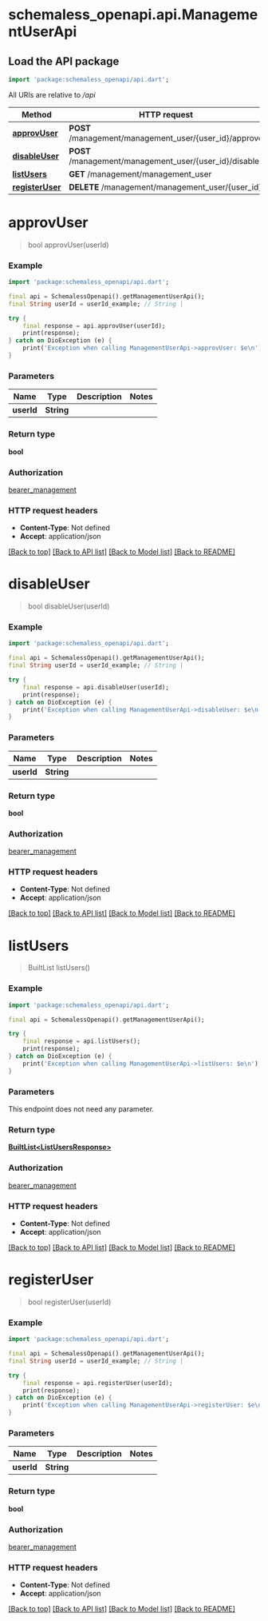 # schemaless_openapi.api.ManagementUserApi

## Load the API package
```dart
import 'package:schemaless_openapi/api.dart';
```

All URIs are relative to */api*

Method | HTTP request | Description
------------- | ------------- | -------------
[**approvUser**](ManagementUserApi.md#approvuser) | **POST** /management/management_user/{user_id}/approve | 
[**disableUser**](ManagementUserApi.md#disableuser) | **POST** /management/management_user/{user_id}/disable | 
[**listUsers**](ManagementUserApi.md#listusers) | **GET** /management/management_user | 
[**registerUser**](ManagementUserApi.md#registeruser) | **DELETE** /management/management_user/{user_id} | 


# **approvUser**
> bool approvUser(userId)



### Example
```dart
import 'package:schemaless_openapi/api.dart';

final api = SchemalessOpenapi().getManagementUserApi();
final String userId = userId_example; // String | 

try {
    final response = api.approvUser(userId);
    print(response);
} catch on DioException (e) {
    print('Exception when calling ManagementUserApi->approvUser: $e\n');
}
```

### Parameters

Name | Type | Description  | Notes
------------- | ------------- | ------------- | -------------
 **userId** | **String**|  | 

### Return type

**bool**

### Authorization

[bearer_management](../README.md#bearer_management)

### HTTP request headers

 - **Content-Type**: Not defined
 - **Accept**: application/json

[[Back to top]](#) [[Back to API list]](../README.md#documentation-for-api-endpoints) [[Back to Model list]](../README.md#documentation-for-models) [[Back to README]](../README.md)

# **disableUser**
> bool disableUser(userId)



### Example
```dart
import 'package:schemaless_openapi/api.dart';

final api = SchemalessOpenapi().getManagementUserApi();
final String userId = userId_example; // String | 

try {
    final response = api.disableUser(userId);
    print(response);
} catch on DioException (e) {
    print('Exception when calling ManagementUserApi->disableUser: $e\n');
}
```

### Parameters

Name | Type | Description  | Notes
------------- | ------------- | ------------- | -------------
 **userId** | **String**|  | 

### Return type

**bool**

### Authorization

[bearer_management](../README.md#bearer_management)

### HTTP request headers

 - **Content-Type**: Not defined
 - **Accept**: application/json

[[Back to top]](#) [[Back to API list]](../README.md#documentation-for-api-endpoints) [[Back to Model list]](../README.md#documentation-for-models) [[Back to README]](../README.md)

# **listUsers**
> BuiltList<ListUsersResponse> listUsers()



### Example
```dart
import 'package:schemaless_openapi/api.dart';

final api = SchemalessOpenapi().getManagementUserApi();

try {
    final response = api.listUsers();
    print(response);
} catch on DioException (e) {
    print('Exception when calling ManagementUserApi->listUsers: $e\n');
}
```

### Parameters
This endpoint does not need any parameter.

### Return type

[**BuiltList&lt;ListUsersResponse&gt;**](ListUsersResponse.md)

### Authorization

[bearer_management](../README.md#bearer_management)

### HTTP request headers

 - **Content-Type**: Not defined
 - **Accept**: application/json

[[Back to top]](#) [[Back to API list]](../README.md#documentation-for-api-endpoints) [[Back to Model list]](../README.md#documentation-for-models) [[Back to README]](../README.md)

# **registerUser**
> bool registerUser(userId)



### Example
```dart
import 'package:schemaless_openapi/api.dart';

final api = SchemalessOpenapi().getManagementUserApi();
final String userId = userId_example; // String | 

try {
    final response = api.registerUser(userId);
    print(response);
} catch on DioException (e) {
    print('Exception when calling ManagementUserApi->registerUser: $e\n');
}
```

### Parameters

Name | Type | Description  | Notes
------------- | ------------- | ------------- | -------------
 **userId** | **String**|  | 

### Return type

**bool**

### Authorization

[bearer_management](../README.md#bearer_management)

### HTTP request headers

 - **Content-Type**: Not defined
 - **Accept**: application/json

[[Back to top]](#) [[Back to API list]](../README.md#documentation-for-api-endpoints) [[Back to Model list]](../README.md#documentation-for-models) [[Back to README]](../README.md)

